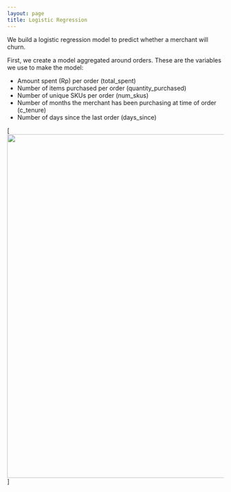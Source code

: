 ```yaml
---
layout: page
title: Logistic Regression
---
```


We build a logistic regression model to predict whether a merchant will churn. 

First, we create a model aggregated around orders. 
These are the variables we use to make the model:
- Amount spent (Rp) per order (total_spent)
- Number of items purchased per order (quantity_purchased)
- Number of unique SKUs per order (num_skus)
- Number of months the merchant has been purchasing at time of order (c_tenure)
- Number of days since the last order (days_since)

[<img src="{{ site.url }}{{ site.baseurl }}/assets/img/[group_picture]Screen Shot 2022-11-10 at 11.39.55 PM.png" width="800">]


